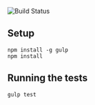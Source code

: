 ![Build Status](https://travis-ci.org/tboyce/protractor_demo.svg?branch=master)

## Setup ##
```
npm install -g gulp
npm install
```

## Running the tests ##
```
gulp test
```
